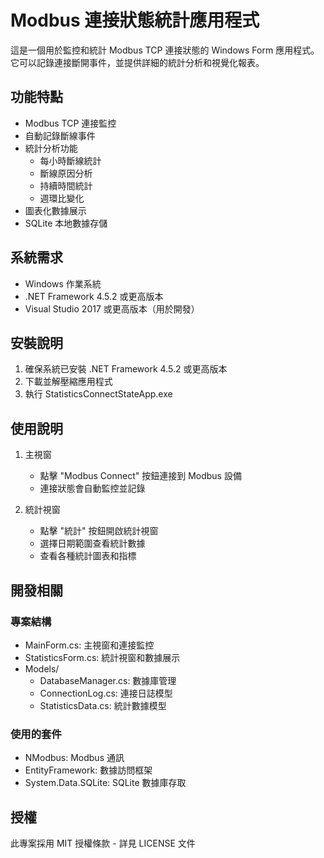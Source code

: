 # Modbus 連接狀態統計應用程式

這是一個用於監控和統計 Modbus TCP 連接狀態的 Windows Form 應用程式。它可以記錄連接斷開事件，並提供詳細的統計分析和視覺化報表。

## 功能特點

- Modbus TCP 連接監控
- 自動記錄斷線事件
- 統計分析功能
  - 每小時斷線統計
  - 斷線原因分析
  - 持續時間統計
  - 週環比變化
- 圖表化數據展示
- SQLite 本地數據存儲

## 系統需求

- Windows 作業系統
- .NET Framework 4.5.2 或更高版本
- Visual Studio 2017 或更高版本（用於開發）

## 安裝說明

1. 確保系統已安裝 .NET Framework 4.5.2 或更高版本
2. 下載並解壓縮應用程式
3. 執行 StatisticsConnectStateApp.exe

## 使用說明

1. 主視窗
   - 點擊 "Modbus Connect" 按鈕連接到 Modbus 設備
   - 連接狀態會自動監控並記錄
   
2. 統計視窗
   - 點擊 "統計" 按鈕開啟統計視窗
   - 選擇日期範圍查看統計數據
   - 查看各種統計圖表和指標

## 開發相關

### 專案結構

- MainForm.cs: 主視窗和連接監控
- StatisticsForm.cs: 統計視窗和數據展示
- Models/
  - DatabaseManager.cs: 數據庫管理
  - ConnectionLog.cs: 連接日誌模型
  - StatisticsData.cs: 統計數據模型

### 使用的套件

- NModbus: Modbus 通訊
- EntityFramework: 數據訪問框架
- System.Data.SQLite: SQLite 數據庫存取

## 授權

此專案採用 MIT 授權條款 - 詳見 LICENSE 文件
